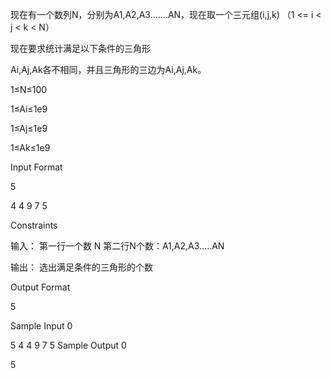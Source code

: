 
现在有一个数列N，分别为A1,A2,A3.......AN，现在取一个三元组(i,j,k) （1 <= i < j < k < N）

现在要求统计满足以下条件的三角形

Ai,Aj,Ak各不相同，并且三角形的三边为Ai,Aj,Ak。

1≤N≤100

1≤Ai≤1e9

1≤Aj≤1e9

1≤Ak≤1e9

Input Format

5

4 4 9 7 5

Constraints

输入： 第一行一个数 N 第二行N个数：A1,A2,A3.....AN

输出： 选出满足条件的三角形的个数

Output Format

5

Sample Input 0

5
4 4 9 7 5
Sample Output 0

5